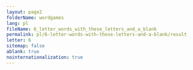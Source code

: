 ```yaml
---
layout: page2
folderName: wordgames
lang: pl
fileName: 6_letter_words_with_these_letters_and_a_blank
permalink: pl/6-letter-words-with-these-letters-and-a-blank/result
letter: 6
sitemap: false
ablank: true
nointernationalization: true
---
```

